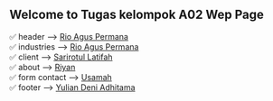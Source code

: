 ## Welcome to Tugas kelompok A02 Wep Page

✅  header --> [Rio Agus Permana](https://github.com/rioaguspermana)\
✅  industries --> [Rio Agus Permana](https://github.com/rioaguspermana)\
✅  client --> [Sarirotul Latifah](https://github.com/SariFah09)\
✅  about --> [Riyan](https://github.com/riyansasaja)\
✅  form contact --> [Usamah](https://github.com/jalzae)\
✅  footer --> [Yulian Deni Adhitama](https://github.com/deniadhi)

